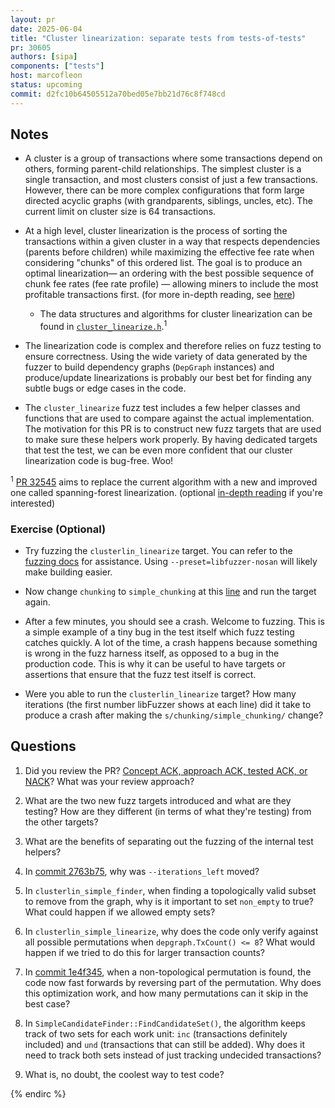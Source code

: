 ```yaml
---
layout: pr
date: 2025-06-04
title: "Cluster linearization: separate tests from tests-of-tests"
pr: 30605
authors: [sipa]
components: ["tests"]
host: marcofleon
status: upcoming
commit: d2fc10b64505512a70bed05e7bb21d76c8f748cd
---
```


## Notes

- A cluster is a group of transactions where some transactions depend on others, forming parent-child relationships. The simplest cluster is a single transaction, and most clusters consist of just a few transactions. However, there can be more complex configurations that form large directed acyclic graphs (with grandparents, siblings, uncles, etc). The current limit on cluster size is 64 transactions.

- At a high level, cluster linearization is the process of sorting the transactions within a given cluster in a way that respects dependencies (parents before children) while maximizing the effective fee rate when considering "chunks" of this ordered list. The goal is to produce an optimal linearization— an ordering with the best possible sequence of chunk fee rates (fee rate profile) — allowing miners to include the most profitable transactions first. (for more in-depth reading, see [here](https://delvingbitcoin.org/t/how-to-linearize-your-cluster/303))
    - The data structures and algorithms for cluster linearization can be found in [`cluster_linearize.h`](https://github.com/bitcoin/bitcoin/blob/master/src/cluster_linearize.h).<sup>1</sup> 

- The linearization code is complex and therefore relies on fuzz testing to ensure correctness. Using the wide variety of data generated by the fuzzer to build dependency graphs (`DepGraph` instances) and produce/update linearizations is probably our best bet for finding any subtle bugs or edge cases in the code.

- The `cluster_linearize` fuzz test includes a few helper classes and functions that are used to compare against the actual implementation. The motivation for this PR is to construct new fuzz targets that are used to make sure these helpers work properly. By having dedicated targets that test the test, we can be even more confident that our cluster linearization code is bug-free. Woo!

<sup>1</sup> [PR 32545](https://github.com/bitcoin/bitcoin/pull/32545) aims to replace the current algorithm with a new and improved one called spanning-forest linearization. (optional [in-depth reading](https://delvingbitcoin.org/t/spanning-forest-cluster-linearization/1419) if you're interested) 


### Exercise (Optional)

- Try fuzzing the `clusterlin_linearize` target. You can refer to the [fuzzing docs](https://github.com/bitcoin/bitcoin/blob/master/doc/fuzzing.md) for assistance. Using `--preset=libfuzzer-nosan` will likely make building easier.

- Now change `chunking` to `simple_chunking` at this [line](https://github.com/bitcoin-core-review-club/bitcoin/blob/d2fc10b64505512a70bed05e7bb21d76c8f748cd/src/test/fuzz/cluster_linearize.cpp#L1104) and run the target again.

- After a few minutes, you should see a crash. Welcome to fuzzing. This is a simple example of a tiny bug in the test itself which fuzz testing catches quickly. A lot of the time, a crash happens because something is wrong in the fuzz harness itself, as opposed to a bug in the production code. This is why it can be useful to have targets or assertions that ensure that the fuzz test itself is correct.

- Were you able to run the `clusterlin_linearize` target? How many iterations (the first number libFuzzer shows at each line) did it take to produce a crash after making the `s/chunking/simple_chunking/` change?


## Questions

1. Did you review the PR? [Concept ACK, approach ACK, tested ACK, or NACK](https://github.com/bitcoin/bitcoin/blob/master/CONTRIBUTING.md#peer-review)? What was your review approach?

2. What are the two new fuzz targets introduced and what are they testing? How are they different (in terms of what they're testing) from the other targets?

3. What are the benefits of separating out the fuzzing of the internal test helpers?

4. In [commit 2763b75](https://github.com/bitcoin-core-review-club/bitcoin/pull/30605/commit/2763b753c7974c877659fdfa1cfcb6a09e2cd2ac), why was `--iterations_left` moved?

5. In `clusterlin_simple_finder`, when finding a topologically valid subset to remove from the graph, why is it important to set `non_empty` to true? What could happen if we allowed empty sets?

6. In `clusterlin_simple_linearize`, why does the code only verify against all possible permutations when `depgraph.TxCount() <= 8`? What would happen if we tried to do this for larger transaction counts?

7. In [commit 1e4f345](https://github.com/bitcoin-core-review-club/bitcoin/pull/30605/commit/1e4f3452a980744ece8a57bf46c35f44e2aa83a0), when a non-topological permutation is found, the code now fast forwards by reversing part of the permutation. Why does this optimization work, and how many permutations can it skip in the best case?

8. In `SimpleCandidateFinder::FindCandidateSet()`, the algorithm keeps track of two sets for each work unit: `inc` (transactions definitely included) and `und` (transactions that can still be added). Why does it need to track both sets instead of just tracking undecided transactions?

9. What is, no doubt, the coolest way to test code?


<!-- TODO: After a meeting, uncomment and add meeting log between the irc tags
## Meeting Log

### Meeting 1

{% irc %}
-->
<!-- TODO: For additional meetings, add the logs to the same irc block. This ensures line numbers keep increasing, avoiding hyperlink conflicts for identical line numbers across meetings.

### Meeting 2

-->
{% endirc %}
